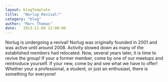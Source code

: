 ```yaml
---
layout: blogTemplate
title:  "Norlug Revival!"
category: "blog"
author: "Marc Thomas"
date:   2013-11-09 12:00:00
---
```


Norlug is undergoing a revival! Norlug was originally founded in 2001 and was active until around 2008. Activity slowed down as many of the established members had relocated. Now, several years later, it is time to revive the group! If your a former member, come by one of our meetups and reintroduce yourself. If your new, come by and see what we have to offer! Whether your a professional, a student, or just an enthusiast, there is something for everyone!
